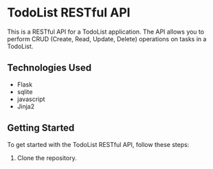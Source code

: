 # TodoList RESTful API

This is a RESTful API for a TodoList application. The API allows you to perform CRUD (Create, Read, Update, Delete) operations on tasks in a TodoList.

## Technologies Used

- Flask
- sqlite
- javascript
- Jinja2

## Getting Started

To get started with the TodoList RESTful API, follow these steps:

1. Clone the repository.

